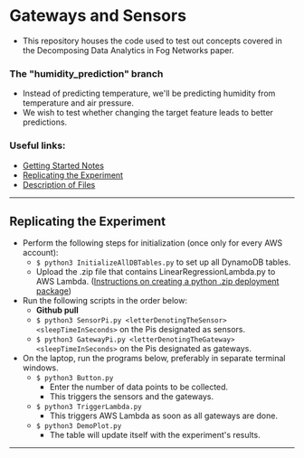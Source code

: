 # Gateways and Sensors
* This repository houses the code used to test out concepts covered in the Decomposing Data Analytics in Fog Networks paper.

### The "humidity_prediction" branch
* Instead of predicting temperature, we'll be predicting humidity from temperature and air pressure.
* We wish to test whether changing the target feature leads to better predictions.

### Useful links:
* [Getting Started Notes](https://github.com/dchege711/Gateways_and_Sensors/blob/master/Getting_Started.md)
* [Replicating the Experiment](#replicating-the-experiment)
* [Description of Files](https://github.com/dchege711/Gateways_and_Sensors/blob/master/Description_of_Files.md)

----

## Replicating the Experiment
* Perform the following steps for initialization (once only for every AWS account):
    * `$ python3 InitializeAllDBTables.py` to set up all DynamoDB tables.
    * Upload the .zip file that contains LinearRegressionLambda.py to AWS Lambda. ([Instructions on creating a python .zip deployment package](http://docs.aws.amazon.com/lambda/latest/dg/lambda-python-how-to-create-deployment-package.html))
* Run the following scripts in the order below:
    * **Github pull**
    * `$ python3 SensorPi.py <letterDenotingTheSensor> <sleepTimeInSeconds>` on the Pis designated as sensors.
    * `$ python3 GatewayPi.py <letterDenotingTheGateway> <sleepTimeInSeconds>` on the Pis designated as gateways.
* On the laptop, run the programs below, preferably in separate terminal windows.
    * `$ python3 Button.py` 
        * Enter the number of data points to be collected.
        * This triggers the sensors and the gateways.
    * `$ python3 TriggerLambda.py`
        * This triggers AWS Lambda as soon as all gateways are done.
    * `$ python3 DemoPlot.py`
        * The table will update itself with the experiment's results.
---
